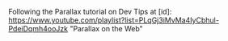 Following the Parallax tutorial on Dev Tips at [id]: https://www.youtube.com/playlist?list=PLqGj3iMvMa4IyCbhul-PdeiDqmh4ooJzk "Parallax on the Web"
